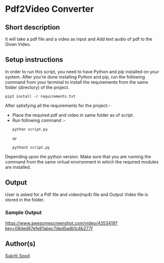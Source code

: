 # Pdf2Video Converter
## Short description
It will take a pdf file and a video as input and Add text audio of pdf to the Given Video.
## Setup instructions
In order to run this script, you need to have Python and pip installed on your system. After you're done installing Python and pip, run the following command from your terminal to install the requirements from the same folder (directory) of the project.
```
pip3 install -r requirements.txt
```

After satisfying all the requirements for the project:-

- Place the required pdf and video in same folder as of script.
- Run following command :-
    ```
    python script.py
    ```
    or
    ```
    python3 script.py
    ```
Depending upon the python version. Make sure that you are running the command from the same virtual environment in which the required modules are installed.


## Output
User is asked for a Pdf file and video(mp4) file and Output Video file is stored in the folder.
### Sample Output
https://www.awesomescreenshot.com/video/4353419?key=08ded87efe81abec7ded5adb1c4b277f
## Author(s)
[Sukriti Sood](https://github.com/Sukriti-sood)
